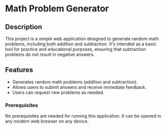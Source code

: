 # Math Problem Generator

## Description

This project is a simple web application designed to generate random math problems, including both addition and subtraction. It's intended as a basic tool for practice and educational purposes, ensuring that subtraction problems do not result in negative answers.

## Features

- Generates random math problems (addition and subtraction).
- Allows users to submit answers and receive immediate feedback.
- Users can request new problems as needed.

### Prerequisites

No prerequisites are needed for running this application. It can be opened in any modern web browser on any device.

